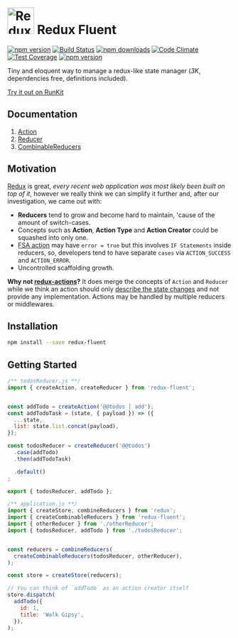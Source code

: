# <a href='https://github.com/Code-Y/redux-fluent'><img src='https://raw.githubusercontent.com/Code-Y/redux-fluent/master/redux-fluent-logo.png' height='60' alt='Redux Fluent Logo' aria-label='https://github.com/Code-Y/redux-fluent' /></a> Redux Fluent
[![npm version](https://img.shields.io/npm/v/redux-fluent.svg)](https://www.npmjs.com/package/redux-fluent)
[![Build Status](https://travis-ci.org/Code-Y/redux-fluent.svg?branch=master)](https://travis-ci.org/Code-Y/redux-fluent)
[![npm downloads](https://img.shields.io/npm/dm/redux-fluent.svg)](https://www.npmjs.com/package/redux-fluent)
[![Code Climate](https://codeclimate.com/github/Code-Y/redux-fluent/badges/gpa.svg)](https://codeclimate.com/github/Code-Y/redux-fluent)
[![Test Coverage](https://api.codeclimate.com/v1/badges/02e8b0d9ba383c19ae50/test_coverage)](https://codeclimate.com/github/Code-Y/redux-fluent/test_coverage)
[![npm version](https://img.shields.io/npm/l/redux-fluent.svg)](https://github.com/Code-Y/redux-fluent/blob/master/LICENSE)


Tiny and eloquent way to manage a redux-like state manager (*3K*, dependencies free, definitions included).

[Try it out on RunKit](https://runkit.com/hitmands/5a6ae5fccfee52001263345f)


## Documentation

1. [Action](./docs/Action.MD)
2. [Reducer](./docs/Reducer.MD)
3. [CombinableReducers](./docs/CombinableReducers.MD)

## Motivation

[Redux](https://redux.js.org/) is great, *every recent web application was most likely been built on top of it*, however we really think we can simplify it further and, after our investigation, we came out with:

 - **Reducers** tend to grow and become hard to maintain, 'cause of the amount of switch-cases.
 - Concepts such as **Action**, **Action Type** and **Action Creator** could be squashed into only one.
 - [FSA action](https://github.com/acdlite/flux-standard-action#actions) may have `error = true` but this involves `IF Statements` inside reducers, so, developers tend to have separate `cases` via `ACTION_SUCCESS` and `ACTION_ERROR`.
 - Uncontrolled scaffolding growth.

**Why not [redux-actions](https://github.com/reduxactions/redux-actions)?** It does merge the concepts of `Action` and `Reducer` while we think an action should only [describe the state changes](https://redux.js.org/docs/introduction/CoreConcepts.html) and not provide any implementation. Actions may be handled by multiple reducers or middlewares.

## Installation

```bash
npm install --save redux-fluent
```

## Getting Started

```javascript
/** todosReducer.js **/
import { createAction, createReducer } from 'redux-fluent';


const addTodo = createAction('@@todos | add');
const addTodoTask = (state, { payload }) => ({
  ...state,
  list: state.list.concat(payload),
});

const todosReducer = createReducer('@@todos')
  .case(addTodo)
  .then(addTodoTask)

  .default()
;

export { todosReducer, addTodo };
```

```javascript
/** application.js **/
import { createStore, combineReducers } from 'redux';
import { createCombinableReducers } from 'redux-fluent';
import { otherReducer } from './otherReducer';
import { todosReducer, addTodo } from './todosReducer';


const reducers = combineReducers(
  createCombinableReducers(todosReducer, otherReducer),
);

const store = createStore(reducers);

// You can think of `addTodo` as an action creator itself
store.dispatch(
  addTodo({
    id: 1,
    title: 'Walk Gipsy',
  }),
);
```
